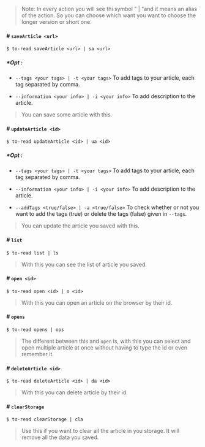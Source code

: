 > Note: In every action you will see thi symbol " | "and it means an alias of the action. So you can choose which want you want to choose the longer version or short one.

#### # `saveArticle <url>`

```
$ to-read saveArticle <url> | sa <url>
```

##### \***_Opt_** :

- `--tags <your tags> | -t <your tags>` To add tags to your article, each tag separated by comma.

- `--information <your info> | -i <your info>` To add description to the article.

> You can save some article with this.

#### # `updateArticle <id>`

```
$ to-read updateArticle <id> | ua <id>
```

##### \***_Opt_** :

- `--tags <your tags> | -t <your tags>` To add tags to your article, each tag separated by comma.

- `--information <your info> | -i <your info>` To add description to the article.

- `--addTags <true/false> | -a <true/false>` To check whether or not you want to add the tags (true) or delete the tags (false) given in `--tags`.

> You can update the article you saved with this.

#### # `list`

```
$ to-read list | ls
```

> With this you can see the list of article you saved.

#### # `open <id>`

```
$ to-read open <id> | o <id>
```

> With this you can open an article on the browser by their id.

#### # `opens`

```
$ to-read opens | ops
```

> The different between this and `open` is, with this you can select and open multiple article at once without having to type the id or even remember it.

#### # `deleteArticle <id>`

```
$ to-read deleteArticle <id> | da <id>
```

> With this you can delete article by their id.

#### # `clearStorage`

```
$ to-read clearStorage | cla
```

> Use this if you want to clear all the article in you storage. It will remove all the data you saved.
